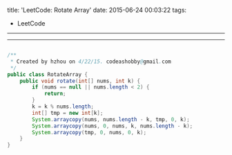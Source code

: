 title: 'LeetCode: Rotate Array'
date: 2015-06-24 00:03:22
tags:
 - LeetCode
---
<hr/>    

```java

/**
 * Created by hzhou on 4/22/15. codeashobby@gmail.com
 */
public class RotateArray {
    public void rotate(int[] nums, int k) {
        if (nums == null || nums.length < 2) {
            return;
        }
        k = k % nums.length;
        int[] tmp = new int[k];
        System.arraycopy(nums, nums.length - k, tmp, 0, k);
        System.arraycopy(nums, 0, nums, k, nums.length - k);
        System.arraycopy(tmp, 0, nums, 0, k);
    }
}
```
